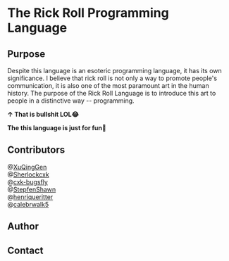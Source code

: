 # The Rick Roll Programming Language

## Purpose
Despite this language is an esoteric programming language, it has its own significance. I believe that rick roll is not only a way to promote people's communication, it is also one of the most paramount art in the human history. The purpose of the Rick Roll Language is to introduce this art to people in a distinctive way -- programming.

**↑ That is bullshit LOL😂**

**The this language is just for fun🤣**

## Contributors
@[XuQingGen](https://github.com/XuQingGen)
<br>
@[Sherlockcxk](https://github.com/Sherlockcxk)
<br>
@[cxk-bugsfly](https://github.com/cxk-bugsfly)
<br>
@[StepfenShawn](https://github.com/StepfenShawn)
<br>
@[henriqueritter](https://github.com/henriqueritter)
<br>
@[calebrwalk5](https://github.com/calebrwalk5)


## Author

## Contact
